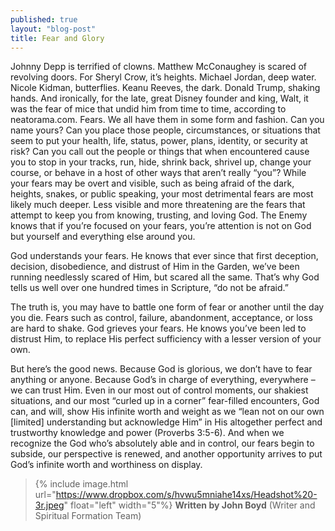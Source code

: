 ```yaml
---
published: true
layout: "blog-post"
title: Fear and Glory
---
```


Johnny Depp is terrified of clowns.  Matthew McConaughey is scared of revolving doors.  For Sheryl Crow, it’s heights.  Michael Jordan, deep water.  Nicole Kidman, butterflies.  Keanu Reeves, the dark.  Donald Trump, shaking hands.  And ironically, for the late, great Disney founder and king, Walt, it was the fear of mice that undid him from time to time, according to neatorama.com.   Fears.  We all have them in some form and fashion.  Can you name yours?  Can you place those people, circumstances, or situations that seem to put your health, life, status, power, plans, identity, or security at risk?  Can you call out the people or things that when encountered cause you to stop in your tracks, run, hide, shrink back, shrivel up, change your course, or behave in a host of other ways that aren’t really “you”?   While your fears may be overt and visible, such as being afraid of the dark, heights, snakes, or public speaking, your most detrimental fears are most likely much deeper.  Less visible and more threatening are the fears that attempt to keep you from knowing, trusting, and loving God.  The Enemy knows that if you’re focused on your fears, you’re attention is not on God but yourself and everything else around you.  

God understands your fears.  He knows that ever since that first deception, decision, disobedience, and distrust of Him in the Garden, we’ve been running needlessly scared of Him, but scared all the same.   That’s why God tells us well over one hundred times in Scripture, “do not be afraid.”  

The truth is, you may have to battle one form of fear or another until the day you die.  Fears such as control, failure, abandonment, acceptance, or loss are hard to shake.  God grieves your fears.  He knows you’ve been led to distrust Him, to replace His perfect sufficiency with a lesser version of your own.  

But here’s the good news.  Because God is glorious, we don’t have to fear anything or anyone.  Because God’s in charge of everything, everywhere – we can trust Him.  Even in our most out of control moments, our shakiest situations, and our most “curled up in a corner” fear-filled encounters, God can, and will, show His infinite worth and weight as we “lean not on our own [limited] understanding but acknowledge Him” in His altogether perfect and trustworthy knowledge and power (Proverbs 3:5-6).  And when we recognize the God who’s absolutely able and in control, our fears begin to subside, our perspective is renewed, and another opportunity arrives to put God’s infinite worth and worthiness  on display.

>{% include image.html url="https://www.dropbox.com/s/hvwu5mniahe14xs/Headshot%20-3r.jpeg" float="left" width="5"%} **Written by John Boyd**  (Writer and Spiritual Formation Team)